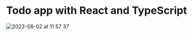 # Todo app with React and TypeScript

![ 2022-08-02 at 11 57 37](https://user-images.githubusercontent.com/76840826/182282385-406ea28a-232e-45d0-b804-124f64df3571.jpg)